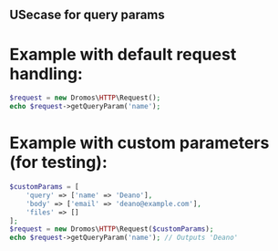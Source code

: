## USecase for query params

# Example with default request handling:

```php
$request = new Dromos\HTTP\Request();
echo $request->getQueryParam('name');
```

# Example with custom parameters (for testing):
```php
$customParams = [
    'query' => ['name' => 'Deano'],
    'body' => ['email' => 'deano@example.com'],
    'files' => []
];
$request = new Dromos\HTTP\Request($customParams);
echo $request->getQueryParam('name'); // Outputs 'Deano'
```